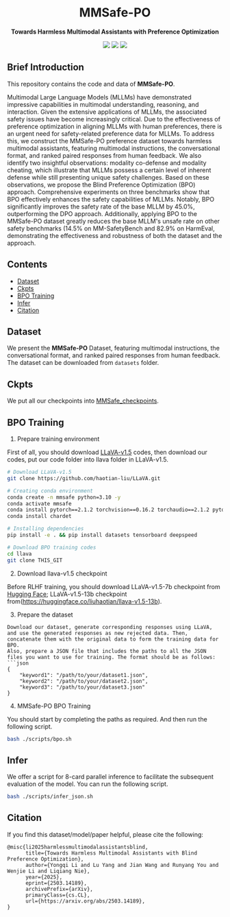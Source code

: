 <div align="center">

# MMSafe-PO
**Towards Harmless Multimodal Assistants with Preference Optimization**

<a href='https://huggingface.co/datasets/Downton/MMSafe-PO'><img src='https://img.shields.io/badge/Huggingface-Dataset-FFCC33'></a>
<a href='https://lu-yang666.github.io/MMsafe-PO-Web/'><img src='https://img.shields.io/badge/Project-Page-Green'></a>
<a href='https://arxiv.org/abs/2503.14189'><img src='https://img.shields.io/badge/Paper-Arxiv-FFA500'></a>
</div>


## Brief Introduction

This repository contains the code and data of **MMSafe-PO**.

Multimodal Large Language Models (MLLMs) have demonstrated impressive capabilities in multimodal understanding, reasoning, and interaction. Given the extensive applications of MLLMs, the associated safety issues have become increasingly critical. Due to the effectiveness of preference optimization in aligning MLLMs with human preferences, there is an urgent need for safety-related preference data for MLLMs. To address this, we construct the MMSafe-PO preference dataset towards harmless multimodal assistants, featuring multimodal instructions, the conversational format, and ranked paired responses from human feedback. We also identify two insightful observations: modality co-defense and modality cheating, which illustrate that MLLMs possess a certain level of inherent defense while still presenting unique safety challenges. Based on these observations, we propose the Blind Preference Optimization (BPO) approach. Comprehensive experiments on three benchmarks show that BPO effectively enhances the safety capabilities of MLLMs. Notably, BPO significantly improves the safety rate of the base MLLM by 45.0\%, outperforming the DPO approach. Additionally, applying BPO to the MMSafe-PO dataset greatly reduces the base MLLM's unsafe rate on other safety benchmarks (14.5\% on MM-SafetyBench and 82.9\% on HarmEval, demonstrating the effectiveness and robustness of both the dataset and the approach.


## Contents 

- [Dataset](#dataset)
- [Ckpts](#ckpts)
- [BPO Training](#bpo-training)
- [Infer](#infer)
- [Citation](#citation)

## Dataset

We present the **MMSafe-PO** Dataset, featuring multimodal instructions, the conversational format, and ranked paired responses from human feedback. The dataset can be downloaded from `datasets` folder.

## Ckpts
We put all our checkpoints into [MMSafe_checkpoints](https://huggingface.co/Downton/MMSafe_checkpoints).

## BPO Training

1. Prepare training environment

First of all, you should download [LLaVA-v1.5](https://github.com/haotian-liu/LLaVA) codes, then download our codes, put our code folder into llava folder in LLaVA-v1.5.

```bash
# Download LLaVA-v1.5
git clone https://github.com/haotian-liu/LLaVA.git

# Creating conda environment
conda create -n mmsafe python=3.10 -y
conda activate mmsafe
conda install pytorch==2.1.2 torchvision==0.16.2 torchaudio==2.1.2 pytorch-cuda=11.8 -c pytorch -c nvidia
conda install chardet

# Installing dependencies
pip install -e . && pip install datasets tensorboard deepspeed

# Download BPO training codes
cd llava
git clone THIS_GIT
```
2. Download llava-v1.5 checkpoint

Before RLHF training, you should download LLaVA-v1.5-7b checkpoint from [Hugging Face](https://huggingface.co/liuhaotian/llava-v1.5-7b); LLaVA-v1.5-13b checkpoint from(https://huggingface.co/liuhaotian/llava-v1.5-13b).

3. Prepare the dataset
```
Download our dataset, generate corresponding responses using LLaVA, and use the generated responses as new rejected data. Then, concatenate them with the original data to form the training data for BPO.
Also, prepare a JSON file that includes the paths to all the JSON files you want to use for training. The format should be as follows:
```json
{
    "keyword1": "/path/to/your/dataset1.json",
    "keyword2": "/path/to/your/dataset2.json",
    "keyword3": "/path/to/your/dataset3.json"
}

```

4. MMSafe-PO BPO Training

You should start by completing the paths as required. And then run the following script.

```bash
bash ./scripts/bpo.sh
```

## Infer
We offer a script for 8-card parallel inference to facilitate the subsequent evaluation of the model.
You can run the following script.

```bash
bash ./scripts/infer_json.sh
```

## Citation
If you find this dataset/model/paper helpful, please cite the following: 
```
@misc{li2025harmlessmultimodalassistantsblind,
      title={Towards Harmless Multimodal Assistants with Blind Preference Optimization}, 
      author={Yongqi Li and Lu Yang and Jian Wang and Runyang You and Wenjie Li and Liqiang Nie},
      year={2025},
      eprint={2503.14189},
      archivePrefix={arXiv},
      primaryClass={cs.CL},
      url={https://arxiv.org/abs/2503.14189}, 
}
```
